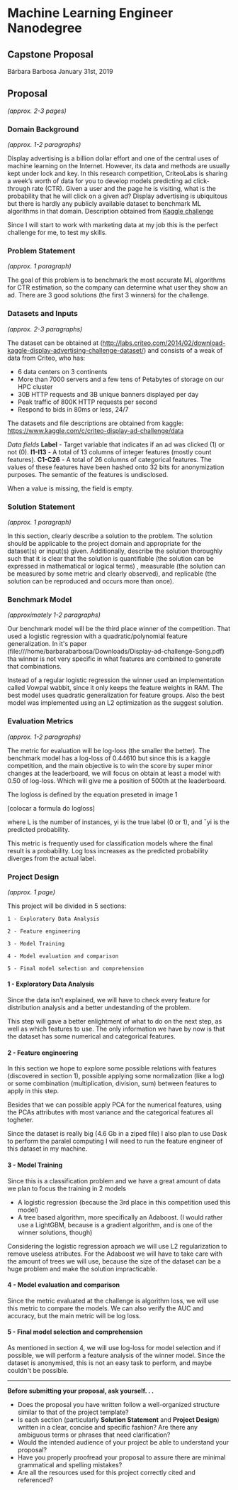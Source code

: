 # Machine Learning Engineer Nanodegree
## Capstone Proposal
Bárbara Barbosa
January 31st, 2019

## Proposal
_(approx. 2-3 pages)_

### Domain Background
_(approx. 1-2 paragraphs)_

Display advertising is a billion dollar effort and one of the central uses of machine learning on the Internet. However, its data and methods are usually kept under lock and key. In this research competition, CriteoLabs is sharing a week’s worth of data for you to develop models predicting ad click-through rate (CTR). Given a user and the page he is visiting, what is the probability that he will click on a given ad? Display advertising is ubiquitous but there is hardly any publicly available dataset to benchmark ML algorithms in that domain. Description obtained from [Kaggle challenge](https://www.kaggle.com/c/criteo-display-ad-challenge#description)

Since I will start to work with marketing data at my job this is the perfect challenge for me, to test my skills.

### Problem Statement
_(approx. 1 paragraph)_

The goal of this problem is to benchmark the most accurate ML algorithms for CTR estimation, so the company can determine what user they show an ad. There are 3 good solutions (the first 3 winners) for the challenge.

### Datasets and Inputs
_(approx. 2-3 paragraphs)_

The dataset can be obtained at (http://labs.criteo.com/2014/02/download-kaggle-display-advertising-challenge-dataset/) and consists of a weak of data from Criteo, who has:

 - 6 data centers on 3 continents
 - More than 7000 servers and a few tens of Petabytes of storage on our HPC cluster
 - 30B HTTP requests and 3B unique banners displayed per day
 - Peak traffic of 800K HTTP requests per second
 - Respond to bids in 80ms or less, 24/7

The datasets and file descriptions are obtained from kaggle: https://www.kaggle.com/c/criteo-display-ad-challenge/data

*Data fields*
**Label** - Target variable that indicates if an ad was clicked (1) or not (0).
**I1-I13** - A total of 13 columns of integer features (mostly count features).
**C1-C26** - A total of 26 columns of categorical features. The values of these features have been hashed onto 32 bits for anonymization purposes.
The semantic of the features is undisclosed.

When a value is missing, the field is empty.

### Solution Statement
_(approx. 1 paragraph)_

In this section, clearly describe a solution to the problem. The solution should be applicable to the project domain and appropriate for the dataset(s) or input(s) given. Additionally, describe the solution thoroughly such that it is clear that the solution is quantifiable (the solution can be expressed in mathematical or logical terms) , measurable (the solution can be measured by some metric and clearly observed), and replicable (the solution can be reproduced and occurs more than once).

### Benchmark Model
_(approximately 1-2 paragraphs)_

Our benchmark model will be the third place winner of the competition. That used a logistic regression with a quadratic/polynomial feature generalization. In it's paper (file:///home/barbarabarbosa/Downloads/Display-ad-challenge-Song.pdf) tha winner is not very specific in what features are combined to generate that combinations.

Instead of a regular logistic regression the winner used an implementation called Vowpal wabbit, since it only keeps the feature weights in RAM. The best model uses quadratic generalization for feature groups. Also the best model was implemented using an L2 optimization as the suggest solution.

### Evaluation Metrics
_(approx. 1-2 paragraphs)_

The metric for evaluation will be log-loss (the smaller the better). The benchmark model has a log-loss of 0.44610 but since this is a kaggle competition, and the main objective is to win the score by super minor changes at the leaderboard, we will focus on obtain at least a model with 0.50 of log-loss. Which will give me a position of 500th at the leaderboard.

The logloss is defined by the equation preseted in image 1

[colocar a formula do logloss]

where L is the number of instances, yi is the true label (0 or 1), and ¯yi is the predicted probability.

This metric is frequently used for classification models where the final result is a probability. Log loss increases as the predicted probability diverges from the actual label.

### Project Design
_(approx. 1 page)_

This project will be divided in 5 sections:

    1 - Exploratory Data Analysis

    2 - Feature engineering

    3 - Model Training

    4 - Model evaluation and comparison

    5 - Final model selection and comprehension

#### 1 - Exploratory Data Analysis
Since the data isn't explained, we will have to check every feature for distribution analysis and a better undestanding of the problem.

This step will gave a better enlightment of what to do on the next step, as well as which features to use. The only information we have by now is that the dataset has some numerical and categorical features.

#### 2 - Feature engineering
In this section we hope to explore some possible relations with features (discovered in section 1), possible applying some normalization (like a log) or some combination (multiplication, division, sum) between features to apply in this step.

Besides that we can possible apply PCA for the numerical features, using the PCAs attributes with most variance and the categorical features all togheter.

Since the dataset is really big (4.6 Gb in a ziped file) I also plan to use Dask to perform the paralel computing I will need to run the feature engineer of this dataset in my machine.

#### 3 - Model Training

Since this is a classification problem and we have a great amount of data we plan to focus the training in 2 models

 - A logistic regression (because the 3rd place in this competition used this model)
 - A tree based algorithm, more specifically an Adaboost. (I would rather use a LightGBM, because is a gradient algorithm, and is one of the winner solutions, though)

Considering the logistic regression aproach we will use L2 regularization to remove useless atributes.
For the Adaboost we will have to take care with the amount of trees we will use, because the size of the dataset can be a huge problem and make the solution impracticable.

#### 4 - Model evaluation and comparison

Since the metric evaluated at the challenge is algorithm loss, we will use this metric to compare the models. We can also verify the AUC and accuracy, but the main metric will be log loss.

#### 5 - Final model selection and comprehension

As mentioned in section 4, we will use log-loss for model selection and if possible, we will perform a feature analysis of the winner model. Since the dataset is anonymised, this is not an easy task to perform, and maybe couldn't be possible.

-----------

**Before submitting your proposal, ask yourself. . .**

- Does the proposal you have written follow a well-organized structure similar to that of the project template?
- Is each section (particularly **Solution Statement** and **Project Design**) written in a clear, concise and specific fashion? Are there any ambiguous terms or phrases that need clarification?
- Would the intended audience of your project be able to understand your proposal?
- Have you properly proofread your proposal to assure there are minimal grammatical and spelling mistakes?
- Are all the resources used for this project correctly cited and referenced?
